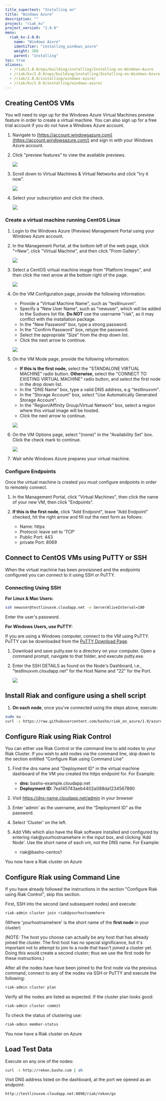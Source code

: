 ```yaml
---
title_supertext: "Installing on"
title: "Windows Azure"
description: ""
project: "riak_kv"
project_version: "2.0.0"
menu:
  riak_kv-2.0.0:
    name: "Windows Azure"
    identifier: "installing_windows_azure"
    weight: 308
    parent: "installing"
toc: true
aliases:
  - /riak/2.0.0/ops/building/installing/Installing-on-Windows-Azure
  - /riak/kv/2.0.0/ops/building/installing/Installing-on-Windows-Azure
  - /riak/2.0.0/installing/windows-azure/
  - /riak/kv/2.0.0/installing/windows-azure/
---
```


## Creating CentOS VMs

You will need to sign up for the Windows Azure Virtual Machines preview feature in order to create a virtual machine. You can also sign up for a free trial account if you do not have a Windows Azure account.

1. Navigate to [https://account.windowsazure.com](https://account.windowsazure.com/) and sign in with your Windows Azure account.

2. Click "preview features" to view the available previews.

    ![]({{<baseurl>}}images/antares-iaas-preview-01.png)

3. Scroll down to Virtual Machines & Virtual Networks and click "try it now".

    ![]({{<baseurl>}}images/antares-iaas-preview-02.png)

4. Select your subscription and click the check.

    ![]({{<baseurl>}}images/antares-iaas-preview-04.png)

### Create a virtual machine running CentOS Linux

1. Login to the Windows Azure (Preview) Management Portal using your Windows Azure account.

2. In the Management Portal, at the bottom left of the web page, click "+New", click "Virtual Machine", and then click "From Gallery".

    ![]({{<baseurl>}}images/createvm_small.png)

3. Select a CentOS virtual machine image from "Platform Images", and then click the next arrow at the bottom right of the page.

    ![]({{<baseurl>}}images/vmconfiguration0.png)

4. On the VM Configuration page, provide the following information:
    - Provide a "Virtual Machine Name", such as "testlinuxvm".
    - Specify a "New User Name", such as "newuser", which will be added to the Sudoers list file.  **Do NOT** use the username "riak", as it may conflict with the installation package.
    - In the "New Password" box, type a strong password.
    - In the "Confirm Password" box, retype the password.
    - Select the appropriate "Size" from the drop down list.
    - Click the next arrow to continue.

    ![]({{<baseurl>}}images/vmconfiguration1.png)

5. On the VM Mode page, provide the following information:
    - **If this is the first node**, select the "STANDALONE VIRTUAL MACHINE" radio button. **Otherwise**, select the "CONNECT TO EXISTING VIRTUAL MACHINE" radio button, and select the first node in the drop down list.
    - In the "DNS Name" box, type a valid DNS address, e.g "testlinuxvm".
    - In the "Storage Account" box, select "Use Automatically Generated Storage Account".
    - In the "Region/Affinity Group/Virtual Network" box, select a region where this virtual image will be hosted.
    - Click the next arrow to continue.

    ![]({{<baseurl>}}images/vmconfiguration2.png)

6. On the VM Options page, select "(none)" in the "Availability Set" box. Click the check mark to continue.

    ![]({{<baseurl>}}images/vmconfiguration3.png)

7. Wait while Windows Azure prepares your virtual machine.

### Configure Endpoints

Once the virtual machine is created you must configure endpoints in order to remotely connect.

1. In the Management Portal, click "Virtual Machines", then click the name of your new VM, then click "Endpoints".

2. **If this is the first node**, click "Add Endpoint", leave "Add Endpoint" checked, hit the right arrow and fill out the next form as follows:
    - Name: https
    - Protocol: leave set to 'TCP'
    - Public Port: 443
    - private Port: 8069

## Connect to CentOS VMs using PuTTY or SSH

When the virtual machine has been provisioned and the endpoints configured you can connect to it using SSH or PuTTY.

### Connecting Using SSH

**For Linux & Mac Users:**

```bash
ssh newuser@testlinuxvm.cloudapp.net -o ServerAliveInterval=180
```
Enter the user's password.

**For Windows Users, use PuTTY:**

If you are using a Windows computer, connect to the VM using PuTTY. PuTTY can be downloaded from the [PuTTY Download Page](http://www.chiark.greenend.org.uk/~sgtatham/putty/download.html).

1. Download and save putty.exe to a directory on your computer. Open a command prompt, navigate to that folder, and execute putty.exe.

2. Enter the SSH DETAILS as found on the Node's Dashboard, i.e., "testlinuxvm.cloudapp.net" for the Host Name and "22" for the Port.

    ![]({{<baseurl>}}images/putty.png)

## Install Riak and configure using a shell script

1. **On each node**, once you've connected using the steps above, execute:

```bash
sudo su -
curl -s https://raw.githubusercontent.com/basho/riak_on_azure/1.0/azure_install_riak.sh | sh
```

## Configure Riak using Riak Control

You can either use Riak Control or the command line to add nodes to your Riak Cluster. If you wish to add nodes via the command line, skip down to the section entitled "Configure Riak using Command Line"

1. Find the dns name and "Deployment ID" in the virtual machine dashboard of the VM you created the https endpoint for.  For Example:
    - **dns:** basho-example.cloudapp.net
    - **Deployment ID:** 7ea145743aeb4402a088da1234567890

2. Visit https://dns-name.cloudapp.net/admin in your browser

3. Enter 'admin' as the username, and the "Deployment ID" as the password.

4. Select 'Cluster' on the left.

5. Add VMs which also have the Riak software installed and configured by entering riak@yourhostnamehere in the input box, and clicking 'Add Node'.  Use the short name of each vm, not the DNS name.  For Example:
    - riak@basho-centos1

You now have a Riak cluster on Azure

## Configure Riak using Command Line

If you have already followed the instructions in the section "Configure Riak using Riak Control", skip this section.

First, SSH into the second (and subsequent nodes) and execute:

```bash
riak-admin cluster join riak@yourhostnamehere
```

(Where 'yourhostnamehere' is the short name of the **first node** in your cluster)

(NOTE: The host you choose can actually be any host that has already joined the cluster. The first host has no special significance, but it's important not to attempt to join to a node that hasn't joined a cluster yet.  Doing this would create a second cluster; thus we use the first node for these instructions.)

After all the nodes have have been joined to the first node via the previous command, connect to any of the nodes via SSH or PuTTY and execute the following:

```bash
riak-admin cluster plan
```

Verify all the nodes are listed as expected.  If the cluster plan looks good:

```bash
riak-admin cluster commit
```

To check the status of clustering use:

```bash
riak-admin member-status
```

You now have a Riak cluster on Azure

## Load Test Data

Execute on any one of the nodes:

```bash
curl -s http://rekon.basho.com | sh
```
    
Visit DNS address listed on the dashboard, at the port we opened as an endpoint:

```
http://testlinuxvm.cloudapp.net:8098/riak/rekon/go
```
